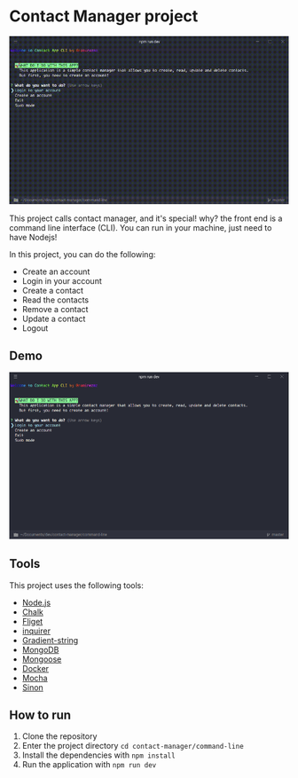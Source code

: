 # Contact Manager project

![Contact preview](doc/create-account.gif)

This project calls contact manager, and it's special! why? the front end is a command line interface (CLI).
You can run in your machine, just need to have Nodejs!

In this project, you can do the following:

- Create an account
- Login in your account
- Create a contact
- Read the contacts
- Remove a contact
- Update a contact
- Logout

## Demo

![Contact Manager](doc/screen-page.png)

## Tools

This project uses the following tools:

- [Node.js](https://nodejs.org/en/)
- [Chalk](https://www.npmjs.com/package/chalk)
- [Fliget](https://www.npmjs.com/package/figlet)
- [inquirer](https://www.npmjs.com/package/inquirer)
- [Gradient-string](https://www.npmjs.com/package/gradient-string)
- [MongoDB]()
- [Mongoose]()
- [Docker]()
- [Mocha]()
- [Sinon]()
## How to run

1. Clone the repository
2. Enter the project directory `cd contact-manager/command-line`
3. Install the dependencies with `npm install`
4. Run the application with `npm run dev`
